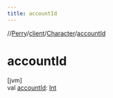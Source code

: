 ```yaml
---
title: accountId
---
```

//[Perry](../../../index.html)/[client](../index.html)/[Character](index.html)/[accountId](account-id.html)



# accountId



[jvm]\
val [accountId](account-id.html): [Int](https://kotlinlang.org/api/latest/jvm/stdlib/kotlin/-int/index.html)




